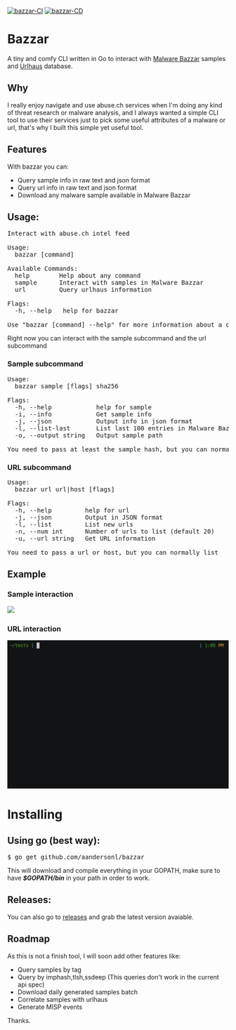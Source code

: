 [![bazzar-CI](https://github.com/AandersonL/bazzar/actions/workflows/ci.yml/badge.svg)](https://github.com/AandersonL/bazzar/actions/workflows/ci.yml)
[![bazzar-CD](https://github.com/AandersonL/bazzar/actions/workflows/cd.yml/badge.svg)](https://github.com/AandersonL/bazzar/actions/workflows/cd.yml)
# Bazzar

A tiny and comfy CLI written in Go to interact with [Malware Bazzar](https://bazaar.abuse.ch/) samples and [Urlhaus](https://urlhaus.abuse.ch/) database.


## Why

I really enjoy navigate and use abuse.ch services when I'm doing any kind of threat research or malware analysis, and I always wanted a simple CLI tool to use their services just to pick some useful attributes of a malware or url, that's why I built this simple yet useful tool.


## Features

With bazzar you can:

* Query sample info in raw text and json format
* Query url info in raw text and json format
* Download any malware sample available in Malware Bazzar



## Usage:

<pre>
Interact with abuse.ch intel feed

Usage:
  bazzar [command]

Available Commands:
  help        Help about any command
  sample      Interact with samples in Malware Bazzar
  url         Query urlhaus information

Flags:
  -h, --help   help for bazzar

Use "bazzar [command] --help" for more information about a command.
</pre>

Right now you can interact with the sample subcommand and the url subcommand

### Sample subcommand
<pre>
Usage:
  bazzar sample [flags] sha256

Flags:
  -h, --help            help for sample
  -i, --info            Get sample info
  -j, --json            Output info in json format
  -l, --list-last       List last 100 entries in Malware Bazzar
  -o, --output string   Output sample path

You need to pass at least the sample hash, but you can normally list
</pre>

### URL subcommand
<pre>
Usage:
  bazzar url url|host [flags]

Flags:
  -h, --help         help for url
  -j, --json         Output in JSON format
  -l, --list         List new urls
  -n, --num int      Number of urls to list (default 20)
  -u, --url string   Get URL information

You need to pass a url or host, but you can normally list
</pre>

## Example 

### Sample interaction

![](assets/samples.gif)

### URL interaction

![](assets/url.gif)



# Installing

## Using go (best way):
<pre>
$ go get github.com/aandersonl/bazzar
</pre>

This will download and compile everything in your GOPATH, make sure to have ***$GOPATH/bin*** in your path in order to work.

## Releases:

You can also go to [releases](https://github.com/AandersonL/bazzar/releases) and grab the latest version avaiable.


## Roadmap

As this is not a finish tool, I will soon add other features like:

* Query samples by tag
* Query by imphash,tlsh,ssdeep (This queries don't work in the current api spec)
* Download daily generated samples batch
* Correlate samples with urlhaus
* Generate MISP events


Thanks.
